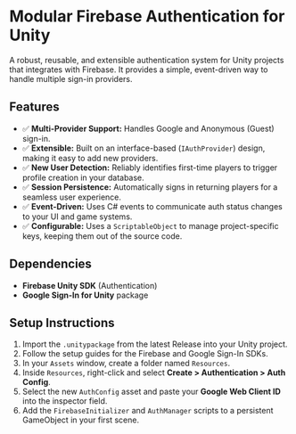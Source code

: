 # Modular Firebase Authentication for Unity

A robust, reusable, and extensible authentication system for Unity projects that integrates with Firebase. It provides a simple, event-driven way to handle multiple sign-in providers.

## Features
- ✅ **Multi-Provider Support:** Handles Google and Anonymous (Guest) sign-in.
- ✅ **Extensible:** Built on an interface-based (`IAuthProvider`) design, making it easy to add new providers.
- ✅ **New User Detection:** Reliably identifies first-time players to trigger profile creation in your database.
- ✅ **Session Persistence:** Automatically signs in returning players for a seamless user experience.
- ✅ **Event-Driven:** Uses C# events to communicate auth status changes to your UI and game systems.
- ✅ **Configurable:** Uses a `ScriptableObject` to manage project-specific keys, keeping them out of the source code.

## Dependencies
- **Firebase Unity SDK** (Authentication)
- **Google Sign-In for Unity** package

## Setup Instructions
1. Import the `.unitypackage` from the latest Release into your Unity project.
2. Follow the setup guides for the Firebase and Google Sign-In SDKs.
3. In your `Assets` window, create a folder named `Resources`.
4. Inside `Resources`, right-click and select **Create > Authentication > Auth Config**.
5. Select the new `AuthConfig` asset and paste your **Google Web Client ID** into the inspector field.
6. Add the `FirebaseInitializer` and `AuthManager` scripts to a persistent GameObject in your first scene.